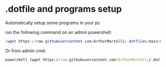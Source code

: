 # .dotfile and programs setup

Automatically setup some programs in your pc

run the following command on an admin powershell:

```powershell
(wget https://raw.githubusercontent.com/ArthurMartelli/.dotfiles/main/main.bat).Content | cmd
```

Or from admin cmd:

```cmd
powershell (wget https://raw.githubusercontent.com/ArthurMartelli/.dotfiles/main/main.bat).Content | cmd
```
